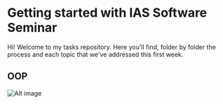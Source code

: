 # Getting started with IAS Software Seminar

Hi! Welcome to my tasks repository. Here you'll find, folder by folder the process and each topic that we've addressed this first week.

## OOP
![Alt image](https://miro.medium.com/max/630/0*sJcCz-q5pIZbgmsK.png)
